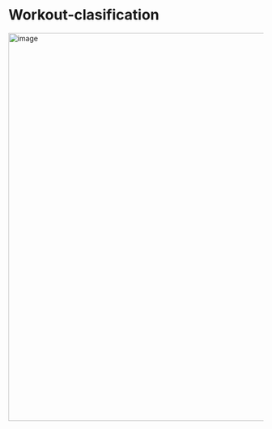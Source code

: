 # Workout-clasification

<img width="767" alt="image" src="https://github.com/VikashMediboina/Workout-clasification/assets/58514852/f7dfbd12-a813-4c41-9814-94edba9d0e6e">
